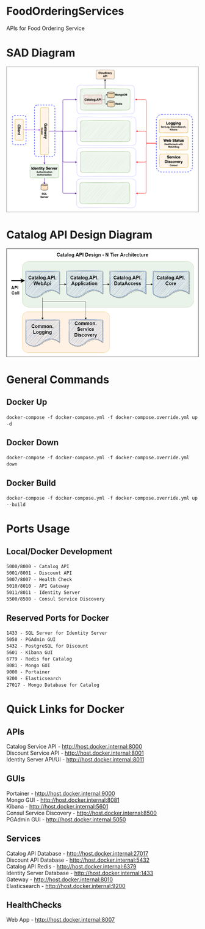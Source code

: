 # FoodOrderingServices
APIs for Food Ordering Service

# SAD Diagram
![Alt text here](SAD.png)

# Catalog API Design Diagram
![Alt text here](CatalogAPI-Design.png)

# General Commands
## Docker Up
`docker-compose -f docker-compose.yml -f docker-compose.override.yml up -d`

## Docker Down
`docker-compose -f docker-compose.yml -f docker-compose.override.yml down`

## Docker Build
`docker-compose -f docker-compose.yml -f docker-compose.override.yml up --build`

# Ports Usage
## Local/Docker Development
`5000/8000 - Catalog API`  
`5001/8001 - Discount API`  
`5007/8007 - Health Check`    
`5010/8010 - API Gateway`  
`5011/8011 - Identity Server`   
`5500/8500 - Consul Service Discovery`   

## Reserved Ports for Docker
`1433 - SQL Server for Identity Server`  
`5050 - PGAdmin GUI`   
`5432 - PostgreSQL for Discount`   
`5601 - Kibana GUI`  
`6779 - Redis for Catalog`  
`8081 - Mongo GUI`  
`9000 - Portainer`  
`9200 - Elasticsearch`  
`27017 - Mongo Database for Catalog`  

# Quick Links for Docker
## APIs
Catalog Service API - http://host.docker.internal:8000  
Discount Service API - http://host.docker.internal:8001  
Identity Server API/UI - http://host.docker.internal:8011  

## GUIs
Portainer - http://host.docker.internal:9000  
Mongo GUI - http://host.docker.internal:8081  
Kibana - http://host.docker.internal:5601  
Consul Service Discovery - http://host.docker.internal:8500  
PGAdmin GUI - http://host.docker.internal:5050    

## Services
Catalog API Database - http://host.docker.internal:27017  
Discount API Database - http://host.docker.internal:5432  
Catalog API Redis - http://host.docker.internal:6379  
Identity Server Database - http://host.docker.internal:1433  
Gateway - http://host.docker.internal:8010  
Elasticsearch - http://host.docker.internal:9200  

## HealthChecks
Web App - http://host.docker.internal:8007  
